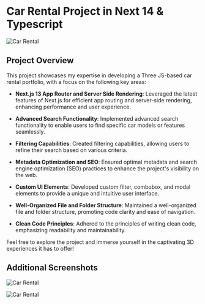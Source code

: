 # Car Rental Project in Next 14 & Typescript

![Car Rental](https://designs.arslanstack.com/car1.png)

## Project Overview

This project showcases my expertise in developing a Three JS-based car rental portfolio, with a focus on the following key areas:

- **Next.js 13 App Router and Server Side Rendering**: Leveraged the latest features of Next.js for efficient app routing and server-side rendering, enhancing performance and user experience.

- **Advanced Search Functionality**: Implemented advanced search functionality to enable users to find specific car models or features seamlessly.

- **Filtering Capabilities**: Created filtering capabilities, allowing users to refine their search based on various criteria.

- **Metadata Optimization and SEO**: Ensured optimal metadata and search engine optimization (SEO) practices to enhance the project's visibility on the web.

- **Custom UI Elements**: Developed custom filter, combobox, and modal elements to provide a unique and intuitive user interface.

- **Well-Organized File and Folder Structure**: Maintained a well-organized file and folder structure, promoting code clarity and ease of navigation.

- **Clean Code Principles**: Adhered to the principles of writing clean code, emphasizing readability and maintainability.

Feel free to explore the project and immerse yourself in the captivating 3D experiences it has to offer!

## Additional Screenshots

![Car Rental](https://designs.arslanstack.com/car2.png) 


![Car Rental](https://designs.arslanstack.com/car3.png)
